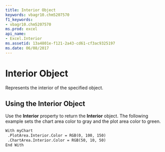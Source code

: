 ```yaml
---
title: Interior Object
keywords: vbagr10.chm5207570
f1_keywords:
- vbagr10.chm5207570
ms.prod: excel
api_name:
- Excel.Interior
ms.assetid: 13a4801e-f121-2a43-cd61-cf3ac9325197
ms.date: 06/08/2017
---
```



# Interior Object

Represents the interior of the specified object.


## Using the Interior Object

Use the  **Interior** property to return the **Interior** object. The following example sets the chart area color to gray and the plot area color to green.


```vb
With myChart 
 .PlotArea.Interior.Color = RGB(0, 100, 150) 
 .ChartArea.Interior.Color = RGB(50, 10, 50) 
End With
```


